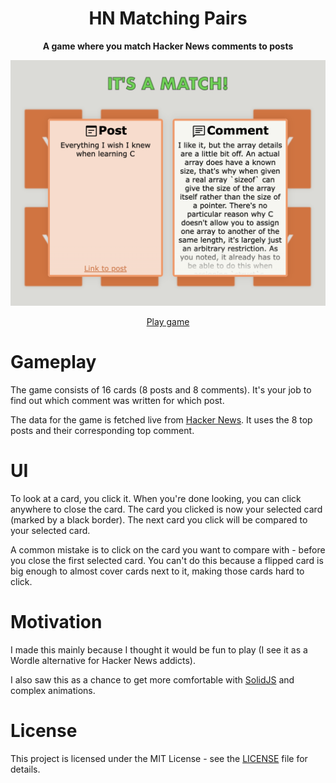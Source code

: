 <h1 align="center">HN Matching Pairs</h1>

<p align="center"><b>A game where you match Hacker News comments to posts</b></p>

<p align="center"><img alt="Screenshot" src="preview.png"/></p>

<p align="center"><a href="https//hn-matching-pairs.web.app">Play game</a></p>

# Gameplay

The game consists of 16 cards (8 posts and 8 comments). It's your job to find out which comment was written for which post.

The data for the game is fetched live from [Hacker News](https://news.ycombinator.com/). It uses the 8 top posts and their corresponding top comment. 

# UI

To look at a card, you click it. When you're done looking, you can click anywhere to close the card. The card you clicked is now your selected card (marked by a black border). The next card you click will be compared to your selected card.

A common mistake is to click on the card you want to compare with - before you close the first selected card. You can't do this because a flipped card is big enough to almost cover cards next to it, making those cards hard to click.

# Motivation

I made this mainly because I thought it would be fun to play (I see it as a Wordle alternative for Hacker News addicts). 

I also saw this as a chance to get more comfortable with [SolidJS](https://www.solidjs.com/) and complex animations.

# License

This project is licensed under the MIT License - see the [LICENSE](LICENSE) file for details.

